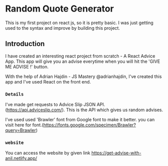# Random Quote Generator

This is my first project on react js, so it is pretty basic. I was just getting used to the syntax and improve by building this project.

## Introduction

I have created an interesting react project from scratch - A React Advice App. 
This app will give you an advise everytime when you will hit the 'GIVE ME ADVISE !' button.

With the help of Adrian Hajdin - JS Mastery @adrianhajdin, I've created this app and I've used React on the front end.

### `Details`
I've made get requests to Advice Slip JSON API.(https://api.adviceslip.com/). This is the API which gives us random advises.

I've used used 'Brawler' font from Google font to make it better. you can visit here for font.(https://fonts.google.com/specimen/Brawler?query=Brawler)

### `website`

You can access the website by given link https://get-advise-with-anil.netlify.app/
